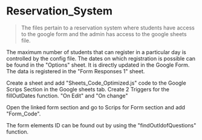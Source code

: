 # Reservation_System

>The files pertain to a reservation system where students have access to the google form and the admin has access to the google sheets file.

The maximum number of students that can register in a particular day is controlled by the config file.
The dates on which registration is possible can be found in the "Options" sheet. It is directly updated in the Google Form.
The data is registered in the "Form Responses 1" sheet.


Create a sheet and add "Sheets_Code_Optimized.js" code to the Google Scrips Section in the Google sheets tab.
Create 2 Triggers for the fillOutDates function. "On Edit" and "On change"

Open the linked form section and go to Scrips for Form section and add "Form_Code".


The form elements ID can be found out by using the "findOutIdofQuestions" function.
